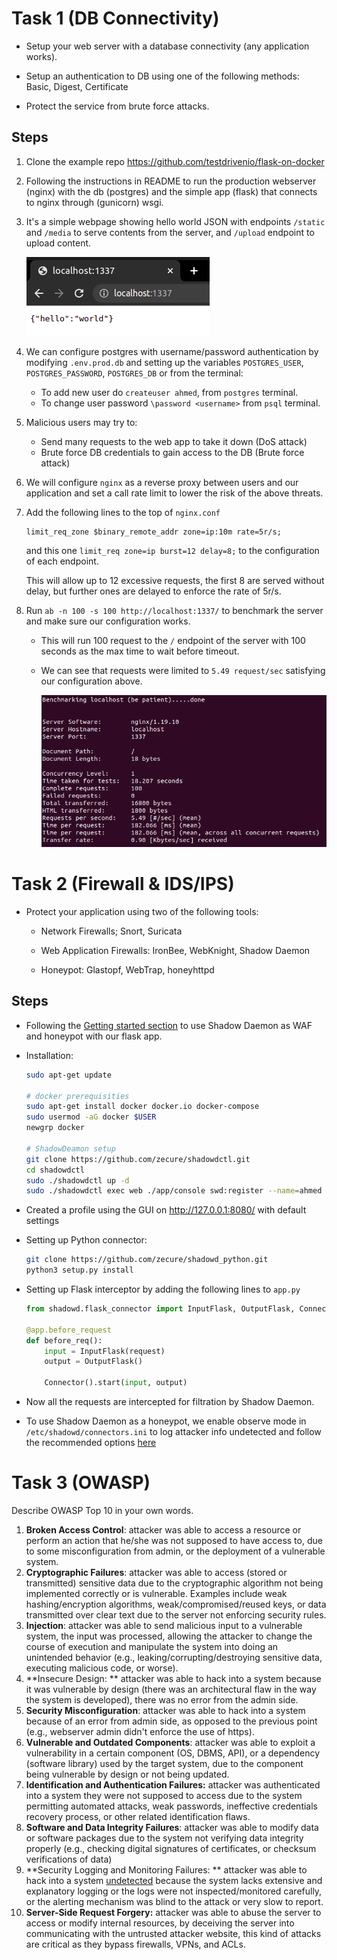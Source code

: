 # Task 1 (DB Connectivity)

- Setup your web server with a database connectivity (any application works).

- Setup an authentication to DB using one of the following methods: Basic, Digest, Certificate

- Protect the service from brute force attacks.

## Steps

1. Clone the example repo https://github.com/testdrivenio/flask-on-docker

2. Following the instructions in README to run the production webserver (nginx) with the db (postgres) and the simple app (flask) that connects to nginx through (gunicorn) wsgi.

3. It's a simple webpage showing hello world JSON with endpoints `/static` and `/media` to serve contents from the server, and `/upload` endpoint to upload content.

   ![image-20220130105551780](../images/image-20220130105551780.png)

4. We can configure postgres with username/password authentication by modifying `.env.prod.db` and setting up the variables `POSTGRES_USER`, `POSTGRES_PASSWORD`, `POSTGRES_DB` or from the terminal:

   - To add new user do `createuser ahmed`, from `postgres` terminal.
   - To change user password `\password <username>` from `psql` terminal.

5. Malicious users may try to:

   - Send many requests to the web app to take it down (DoS attack)
   - Brute force DB credentials to gain access to the DB (Brute force attack)

6. We will configure `nginx` as a reverse proxy between users and our application and set a call rate limit to lower the risk of the above threats.

7. Add the following lines to the top of `nginx.conf`

   ```
   limit_req_zone $binary_remote_addr zone=ip:10m rate=5r/s;
   ```

   and this one `limit_req zone=ip burst=12 delay=8;` to the configuration of each endpoint.

   This will allow up to 12 excessive requests, the first 8 are served without delay, but further ones are delayed to enforce the rate of 5r/s.

8. Run `ab -n 100 -s 100 http://localhost:1337/` to benchmark the server and make sure our configuration works.

   - This will run 100 request to the `/` endpoint of the server with 100 seconds as the max time to wait before timeout. 

   - We can see that requests were limited to `5.49 request/sec` satisfying our configuration above.

     ![image-20220130112944627](../images/image-20220130112944627.png)



# Task 2 (Firewall & IDS/IPS)

- Protect your application using two of the following tools:

  - Network Firewalls; Snort, Suricata

  - Web Application Firewalls: IronBee, WebKnight, Shadow Daemon

  - Honeypot: Glastopf, WebTrap, honeyhttpd

## Steps

- Following the [Getting started section](https://shadowd.zecure.org/overview/shadowd/) to use Shadow Daemon as WAF and honeypot with our flask app.

- Installation:

  ```bash
  sudo apt-get update 
  
  # docker prerequisities
  sudo apt-get install docker docker.io docker-compose
  sudo usermod -aG docker $USER
  newgrp docker
  
  # ShadowDeamon setup
  git clone https://github.com/zecure/shadowdctl.git
  cd shadowdctl
  sudo ./shadowdctl up -d
  sudo ./shadowdctl exec web ./app/console swd:register --name=ahmed --admin
  ```

- Created a profile using the GUI on http://127.0.0.1:8080/ with default settings

- Setting up Python connector:

  ```bash
  git clone https://github.com/zecure/shadowd_python.git
  python3 setup.py install
  ```

- Setting up Flask interceptor by adding the following lines to `app.py`

  ```python
  from shadowd.flask_connector import InputFlask, OutputFlask, Connector
  
  @app.before_request
  def before_req():
      input = InputFlask(request)
      output = OutputFlask()
  
      Connector().start(input, output)
  ```

- Now all the requests are intercepted for filtration by Shadow Daemon.

- To use Shadow Daemon as a honeypot, we enable observe mode in `/etc/shadowd/connectors.ini` to log attacker info undetected and follow the recommended options [here](https://shadowd.zecure.org/tutorials/honeypots/)

# Task 3 (OWASP)

Describe OWASP Top 10 in your own words.

1. **Broken Access Control**: attacker was able to access a resource or perform an action that he/she was not supposed to have access to, due to some misconfiguration from admin, or the deployment of a vulnerable system.
2. **Cryptographic Failures**: attacker was able to access (stored or transmitted) sensitive data due to the cryptographic algorithm not being implemented correctly or is vulnerable. Examples include weak hashing/encryption algorithms, weak/compromised/reused keys, or data transmitted over clear text due to the server not enforcing security rules.
3. **Injection**: attacker was able to send malicious input to a vulnerable system, the input was processed, allowing the attacker to change the course of execution and manipulate the system into doing an unintended behavior (e.g., leaking/corrupting/destroying sensitive data, executing malicious code, or worse).
4. **Insecure Design: ** attacker was able to hack into a system because it was vulnerable by design (there was an architectural flaw in the way the system is developed), there was no error from the admin side.
5. **Security Misconfiguration**: attacker was able to hack into a system because of an error from admin side, as opposed to the previous point (e.g., webserver admin didn't enforce the use of https).
6. **Vulnerable and Outdated Components**: attacker was able to exploit a vulnerability in a certain component (OS, DBMS, API), or a dependency (software library) used by the target system, due to the component being vulnerable by design or not being updated.
7. **Identification and Authentication Failures:** attacker was authenticated into a system they were not supposed to access due to the system permitting automated attacks, weak passwords, ineffective credentials recovery process, or other related identification flaws.
8. **Software and Data Integrity Failures**: attacker was able to modify data or software packages due to the system not verifying data integrity properly (e.g., checking digital signatures of certificates, or checksum verifications of data) 
9. **Security Logging and Monitoring Failures: ** attacker was able to hack into a system <u>undetected</u> because the system lacks extensive and explanatory logging or the logs were not inspected/monitored carefully, or the alerting mechanism was blind to the attack or very slow to report.
10. **Server-Side Request Forgery:** attacker was able to abuse the server to access or modify internal resources, by deceiving the server into communicating with the untrusted attacker website, this kind of attacks are critical as they bypass firewalls, VPNs, and ACLs.

